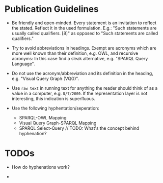 # Publication Guidelines

+ Be friendly and open-minded. Every statement is an invitation to reflect the stated. Reflect it in the used formulation. E.g.: "Such statements are usually called qualifiers. \[8\]" as opposed to "Such statements are called qualifiers."

+ Try to avoid abbreviations in headings. Exempt are acronyms which are more well known than their definition, e.g. OWL, and recursive acronyms: In this case find a sleak alternative, e.g. "SPARQL Query Language".

+ Do not use the acronym/abbreviation and its definition in the heading, e.g. "Visual Query Graph (VQG)".

+ Use `raw text` in running text for anything the reader should think of as a value in a computer, e.g. `8/7/2000`. If the representation layer is not interesting, this indication is superfluous.

+ Use the following hyphentation/seperation:
    - SPARQL-OWL Mapping
    - Visual Query Graph-SPARQL Mapping
    - SPARQL Select-Query // TODO: What's the concept behind hyphenation?

# TODOs
+ How do hyphenations work?

+ 